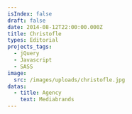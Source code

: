 ```yaml
---
isIndex: false
draft: false
date: 2014-08-12T22:00:00.000Z
title: Christofle
types: Editorial
projects_tags:
  - jQuery
  - Javascript
  - SASS
image:
  src: /images/uploads/christofle.jpg
datas:
  - title: Agency
    text: Mediabrands
---
```

